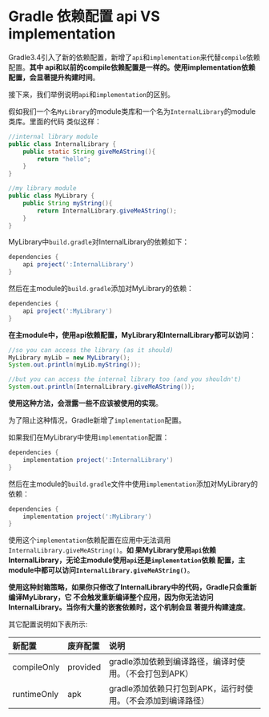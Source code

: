 Gradle 依赖配置 api VS implementation
================================================================================
Gradle3.4引入了新的依赖配置，新增了`api`和`implementation`来代替`compile`依赖配置。**其中
api和以前的compile依赖配置是一样的。使用implementation依赖配置，会显著提升构建时间**。

接下来，我们举例说明`api`和`implementation`的区别。

假如我们一个名`MyLibrary`的module类库和一个名为`InternalLibrary`的module类库。里面的代码
类似这样：
```java
//internal library module
public class InternalLibrary {
    public static String giveMeAString(){
        return "hello";
    }
}

//my library module
public class MyLibrary {
    public String myString(){
        return InternalLibrary.giveMeAString();
    }
}
```
MyLibrary中`build.gradle`对InternalLibrary的依赖如下：
```gradle
dependencies {
    api project(':InternalLibrary')
}
```
然后在主module的`build.gradle`添加对MyLibrary的依赖：
```gradle
dependencies {
    api project(':MyLibrary')
}
```
**在主module中，使用api依赖配置，MyLibrary和InternalLibrary都可以访问**：
```java
//so you can access the library (as it should)
MyLibrary myLib = new MyLibrary();
System.out.println(myLib.myString());

//but you can access the internal library too (and you shouldn't)
System.out.println(InternalLibrary.giveMeAString());
```
**使用这种方法，会泄露一些不应该被使用的实现**。

为了阻止这种情况，Gradle新增了`implementation`配置。

如果我们在MyLibrary中使用`implementation`配置：
```gradle
dependencies {
    implementation project(':InternalLibrary')
}
```
然后在主module的`build.gradle`文件中使用`implementation`添加对MyLibrary的依赖：
```gradle
dependencies {
    implementation project(':MyLibrary')
}
```
使用这个`implementation`依赖配置在应用中无法调用`InternalLibrary.giveMeAString()`。**如
果MyLibrary使用`api`依赖InternalLibrary，无论主module使用`api`还是`implementation`依赖
配置，主module中都可以访问`InternalLibrary.giveMeAString()`**。

**使用这种封箱策略，如果你只修改了InternalLibrary中的代码，Gradle只会重新编译MyLibrary，它
不会触发重新编译整个应用，因为你无法访问InternalLibrary。当你有大量的嵌套依赖时，这个机制会显
著提升构建速度**。

其它配置说明如下表所示:

| 新配置 | 废弃配置 | 说明 |
|:------|:--------|:-----|
| compileOnly | provided | gradle添加依赖到编译路径，编译时使用。（不会打包到APK） |
| runtimeOnly | apk | gradle添加依赖只打包到APK，运行时使用。（不会添加到编译路径） |

